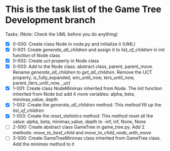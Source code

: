 # This is the task list of the Game Tree Development branch

Tasks: (Note: Check the UML before you do anything)

- [x] 0-000: Create class Node in node.py and initialize it (UML)
- [x] 0-001: Create *generate_all_children* and assign it to *list_of_children* in init function of Node class
- [x] 0-002: Create *uct* property in Node class
- [x] 0-003: Add to the Node class: abstract class, parent, parent_move. Rename *generate_all_children* to *get_all_children*. Remove the UCT property, is_fully_expanded, win_until_now, ters_until_now, parent_iters_until_now, _uct
- [x] 1-001: Create class NodeMinimax inherited from Node. The init function inherited from Node but add 4 more variables: alpha, beta, minimax_value, depth
- [x] 1-002: Create the *generate_all_children* method: This method fill up the *list_of_children*
- [x] 1-003: Create the *reset_statistics* method: This method reset all the value: alpha, beta, minimax_value, depth to -inf, inf, None, None
- [ ] 2-000: Create abstract class GameTree in game_tree.py. Add 2 methods: *move_to_best_child* and *move_to_child_node_with_move*
- [ ] 3-000: Create GameTreeMinimax class inherited from GameTree class. Add the *minimax* method to it